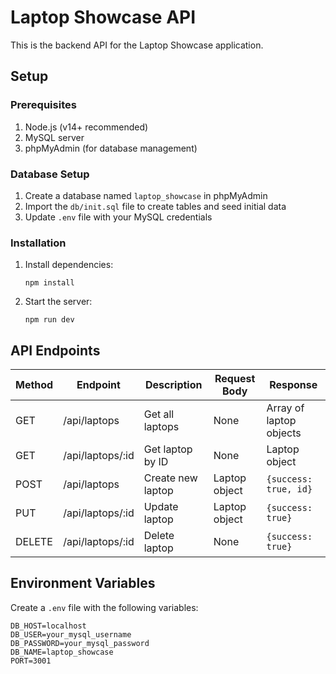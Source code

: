 
# Laptop Showcase API

This is the backend API for the Laptop Showcase application.

## Setup

### Prerequisites

1. Node.js (v14+ recommended)
2. MySQL server
3. phpMyAdmin (for database management)

### Database Setup

1. Create a database named `laptop_showcase` in phpMyAdmin
2. Import the `db/init.sql` file to create tables and seed initial data
3. Update `.env` file with your MySQL credentials

### Installation

1. Install dependencies:
   ```
   npm install
   ```
2. Start the server:
   ```
   npm run dev
   ```

## API Endpoints

| Method | Endpoint         | Description        | Request Body                                 | Response                |
|--------|------------------|--------------------|----------------------------------------------|-------------------------|
| GET    | /api/laptops     | Get all laptops    | None                                         | Array of laptop objects |
| GET    | /api/laptops/:id | Get laptop by ID   | None                                         | Laptop object           |
| POST   | /api/laptops     | Create new laptop  | Laptop object                                | `{success: true, id}`   |
| PUT    | /api/laptops/:id | Update laptop      | Laptop object                                | `{success: true}`       |
| DELETE | /api/laptops/:id | Delete laptop      | None                                         | `{success: true}`       |

## Environment Variables

Create a `.env` file with the following variables:

```
DB_HOST=localhost
DB_USER=your_mysql_username
DB_PASSWORD=your_mysql_password
DB_NAME=laptop_showcase
PORT=3001
```
